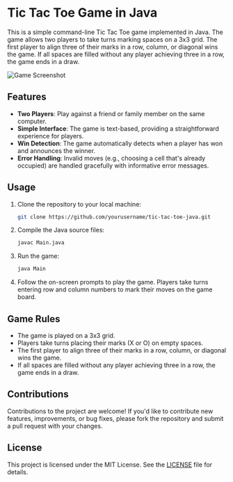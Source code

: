 # Tic Tac Toe Game in Java

This is a simple command-line Tic Tac Toe game implemented in Java. The game allows two players to take turns marking spaces on a 3x3 grid. The first player to align three of their marks in a row, column, or diagonal wins the game. If all spaces are filled without any player achieving three in a row, the game ends in a draw.

![Game Screenshot](![image](https://github.com/shash1110/TicTacToe/assets/83292249/0d2b4f88-0340-49bb-8bea-a3e73ad878dd))

## Features

- **Two Players**: Play against a friend or family member on the same computer.
- **Simple Interface**: The game is text-based, providing a straightforward experience for players.
- **Win Detection**: The game automatically detects when a player has won and announces the winner.
- **Error Handling**: Invalid moves (e.g., choosing a cell that's already occupied) are handled gracefully with informative error messages.

## Usage

1. Clone the repository to your local machine:

    ```bash
    git clone https://github.com/yourusername/tic-tac-toe-java.git
    ```

2. Compile the Java source files:

    ```bash
    javac Main.java
    ```

3. Run the game:

    ```bash
    java Main
    ```

4. Follow the on-screen prompts to play the game. Players take turns entering row and column numbers to mark their moves on the game board.

## Game Rules

- The game is played on a 3x3 grid.
- Players take turns placing their marks (X or O) on empty spaces.
- The first player to align three of their marks in a row, column, or diagonal wins the game.
- If all spaces are filled without any player achieving three in a row, the game ends in a draw.

## Contributions

Contributions to the project are welcome! If you'd like to contribute new features, improvements, or bug fixes, please fork the repository and submit a pull request with your changes.

## License

This project is licensed under the MIT License. See the [LICENSE](LICENSE) file for details.
